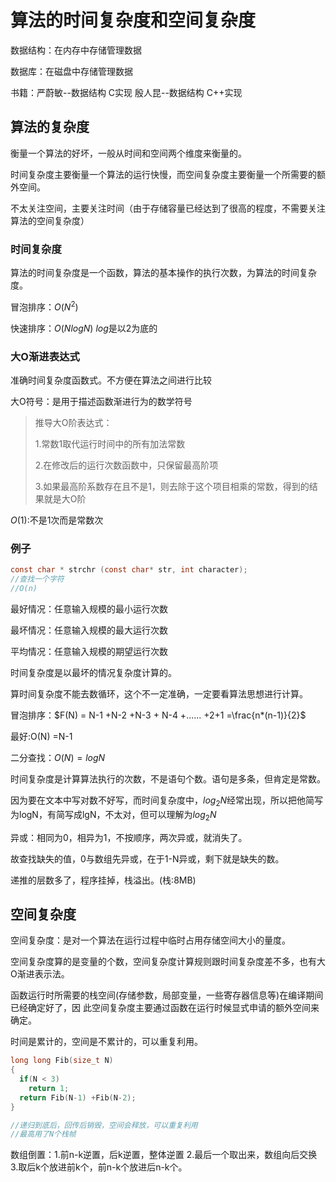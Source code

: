 # 算法的时间复杂度和空间复杂度

数据结构：在内存中存储管理数据

数据库：在磁盘中存储管理数据

书籍：严蔚敏--数据结构 C实现 殷人昆--数据结构 C++实现

## 算法的复杂度

衡量一个算法的好坏，一般从时间和空间两个维度来衡量的。

时间复杂度主要衡量一个算法的运行快慢，而空间复杂度主要衡量一个所需要的额外空间。

不太关注空间，主要关注时间（由于存储容量已经达到了很高的程度，不需要关注算法的空间复杂度）

### 时间复杂度

算法的时间复杂度是一个函数，算法的基本操作的执行次数，为算法的时间复杂度。

冒泡排序：$O(N^2)$

快速排序：$O(NlogN)$  $log$是以2为底的

### 大O渐进表达式

准确时间复杂度函数式。不方便在算法之间进行比较

大O符号：是用于描述函数渐进行为的数学符号

> 推导大O阶表达式：
>
> 1.常数1取代运行时间中的所有加法常数
>
> 2.在修改后的运行次数函数中，只保留最高阶项
>
> 3.如果最高阶系数存在且不是1，则去除于这个项目相乘的常数，得到的结果就是大O阶

$O(1)$:不是1次而是常数次

### 例子

```c
const char * strchr (const char* str, int character);
//查找一个字符
//O(n)
```

最好情况：任意输入规模的最小运行次数

最坏情况：任意输入规模的最大运行次数

平均情况：任意输入规模的期望运行次数

时间复杂度是以最坏的情况复杂度计算的。

算时间复杂度不能去数循环，这个不一定准确，一定要看算法思想进行计算。

冒泡排序：$F(N) = N-1 +N-2 +N-3 + N-4 +...... +2+1 =\frac{n*(n-1)}{2}$

最好:O(N) =N-1

二分查找：$O(N)=logN$

时间复杂度是计算算法执行的次数，不是语句个数。语句是多条，但肯定是常数。

因为要在文本中写对数不好写，而时间复杂度中，$log_2N$经常出现，所以把他简写为logN，有简写成lgN，不太对，但可以理解为$log_2N$

异或：相同为0，相异为1，不按顺序，两次异或，就消失了。

故查找缺失的值，0与数组先异或，在于1-N异或，剩下就是缺失的数。



递推的层数多了，程序挂掉，栈溢出。(栈:8MB)

## 空间复杂度

空间复杂度：是对一个算法在运行过程中临时占用存储空间大小的量度。

空间复杂度算的是变量的个数，空间复杂度计算规则跟时间复杂度差不多，也有大O渐进表示法。

函数运行时所需要的栈空间(存储参数，局部变量，一些寄存器信息等)在编译期间已经确定好了，因
此空间复杂度主要通过函数在运行时候显式申请的额外空间来确定。

时间是累计的，空间是不累计的，可以重复利用。

```c
long long Fib(size_t N)
{
  if(N < 3)
    return 1;
  return Fib(N-1) +Fib(N-2);
}

//递归到底后，回传后销毁，空间会释放，可以重复利用
//最高用了N个栈帧
```

数组倒置：1.前n-k逆置，后k逆置，整体逆置  2.最后一个取出来，数组向后交换 3.取后k个放进前k个，前n-k个放进后n-k个。